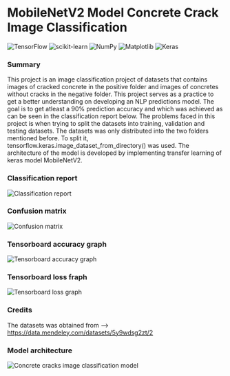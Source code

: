 # MobileNetV2 Model Concrete Crack Image Classification

![TensorFlow](https://img.shields.io/badge/TensorFlow-%23FF6F00.svg?style=for-the-badge&logo=TensorFlow&logoColor=white)
![scikit-learn](https://img.shields.io/badge/scikit--learn-%23F7931E.svg?style=for-the-badge&logo=scikit-learn&logoColor=white)
![NumPy](https://img.shields.io/badge/numpy-%23013243.svg?style=for-the-badge&logo=numpy&logoColor=white)
![Matplotlib](https://img.shields.io/badge/Matplotlib-%23ffffff.svg?style=for-the-badge&logo=Matplotlib&logoColor=black)
![Keras](https://img.shields.io/badge/Keras-%23D00000.svg?style=for-the-badge&logo=Keras&logoColor=white)

### Summary
This project is an image classification project of datasets that contains images of cracked concrete in the positive folder and images of concretes without cracks in the negative folder. This project serves as a practice to get a better understanding on developing an NLP predictions model. The goal is to get atleast a 90% prediction accuracy and which was achieved as can be seen in the classification report below. The problems faced in this project is when trying to split the datasets into training,  validation and testing datasets. The datasets was only distributed into the two folders mentioned before. To split it, tensorflow.keras.image_dataset_from_directory() was used. The architecture of the model is developed by implementing transfer learning of keras model MobileNetV2.

### Classification report
![Classification report](https://user-images.githubusercontent.com/121662880/211803217-8f7fb2a4-1f1a-4600-a4c5-ba4f995ce69d.PNG)

### Confusion matrix
![Confusion matrix](https://user-images.githubusercontent.com/121662880/211803303-01113afe-777f-43c9-93c1-9e2eb2215f00.png)

### Tensorboard accuracy graph
![Tensorboard accuracy graph](https://user-images.githubusercontent.com/121662880/211803781-cb566507-dbf4-49e4-9ff7-d766d545f151.PNG)

### Tensorboard loss fraph
![Tensorboard loss graph](https://user-images.githubusercontent.com/121662880/211803820-42f35008-0057-4f18-aaf7-1f87813fa449.PNG)

### Credits
The datasets was obtained from --> https://data.mendeley.com/datasets/5y9wdsg2zt/2

### Model architecture
![Concrete cracks image classification model](https://user-images.githubusercontent.com/121662880/211804001-9d503ce7-dd97-4b2e-9a68-4ef33cb98230.png)
